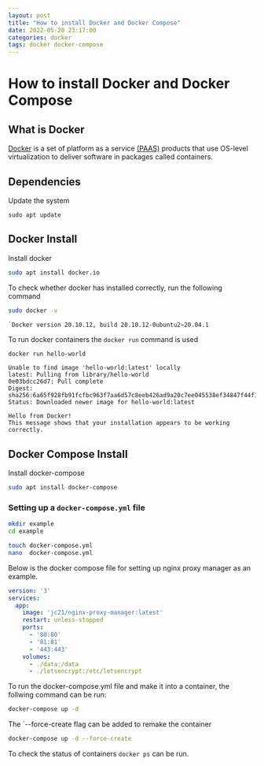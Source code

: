 ```yaml
---
layout: post
title: "How to install Docker and Docker Compose"
date: 2022-05-28 23:17:00
categories: docker
tags: docker docker-compose
---
```


# How to install Docker and Docker Compose
## What is Docker
[Docker](https://docs.docker.com/get-started/overview/) is a set of platform as a service [(PAAS)](https://azure.microsoft.com/en-gb/overview/what-is-paas/) products that use OS-level virtualization to deliver software in packages called containers. 

## Dependencies
Update the system
```
sudo apt update
```

## Docker Install
Install docker
```bash
sudo apt install docker.io
```

To check whether docker has installed correctly, run the following command
```bash
sudo docker -v
```
```
`Docker version 20.10.12, build 20.10.12-0ubuntu2~20.04.1
```

To run docker containers the `docker run` command is used
```bash
docker run hello-world
```

```
Unable to find image 'hello-world:latest' locally
latest: Pulling from library/hello-world
0e03bdcc26d7: Pull complete
Digest: sha256:6a65f928fb91fcfbc963f7aa6d57c8eeb426ad9a20c7ee045538ef34847f44f1
Status: Downloaded newer image for hello-world:latest

Hello from Docker!
This message shows that your installation appears to be working correctly.
```


## Docker Compose Install
Install docker-compose
```bash
sudo apt install docker-compose
```

### Setting up a `docker-compose.yml` file
```bash
mkdir example
cd example
```
```bash
touch docker-compose.yml
nano  docker-compose.yml
```
Below is the docker compose file for setting up nginx proxy manager as an example.
```yaml                                                                                                  
version: '3'
services:
  app:
    image: 'jc21/nginx-proxy-manager:latest'
    restart: unless-stopped
    ports:
      - '80:80'
      - '81:81'
      - '443:443'
    volumes:
      - ./data:/data
      - ./letsencrypt:/etc/letsencrypt
```
To run the docker-compose.yml file and make it into a container, the follwing command can be run:
```bash
docker-compose up -d 
```
The `--force-create flag can be added to remake the container
```bash
docker-compose up -d --force-create
```

To check the status of containers `docker ps` can be run.
